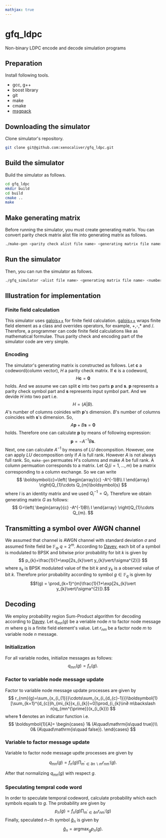 ```yaml
---
mathjax: true
---
```

# gfq_ldpc
Non-binary LDPC encode and decode simulation programs

## Preparation
Install following tools.

- gcc, g++
- boost library
- git
- make
- cmake
- [msgpack](https://github.com/msgpack/msgpack-c)

## Downloading the simulator
Clone simulator's repository.

```sh
git clone git@github.com:xenocaliver/gfq_ldpc.git
```

## Build the simulator
Build the simulator as follows.
```sh
cd gfq_ldpc
mkdir build
cd build
cmake ..
make
```
## Make generating matrix
Before running the simulator, you must create generating matrix.
You can convert parity check matrix alist file into generating matrix as follows. 
```sh
./make-gen <parity check alist file name> <generating matrix file name>
```

## Run the simulator
Then, you can run the simulator as follows.

```sh
./gfq_simulator <alist file name> <generating matrix file name> <number of transmission> <sigma for AWGN channel> <Sum-Product iteration limit>
```

## Illustration for implementation
### Finite field calculation
This simulator uses [galois++](https://github.com/wkjarosz/galois) for finite field calculation. [galois++](https://github.com/wkjarosz/galois) wraps finite field element as a class and overrides operators, for example, +,-,* and /. Therefore,
a programmer can code finite field calculations like as mathematical formulae.
Thus parity check and encoding part of the simulator code are very simple.

### Encoding
The simulator's generating matrix is constructed as follows.
Let $\boldsymbol{c}$ a codeword(column vector), $H$ a parity check matrix. If $\boldsymbol{c}$ is a codeword, 
$$ H\boldsymbol{c}=\boldsymbol{0} $$
holds. And we assume we can split $\boldsymbol{c}$ into two parts $\boldsymbol{p}$ and $\boldsymbol{s}$. $\boldsymbol{p}$ represents a parity check symbol part and $\boldsymbol{s}$ represents input symbol part.
And we devide $H$ into two part i.e.
$$ H=\left(A\vert B\right). $$
$A$'s number of columns coinides with $\boldsymbol{p}$'s dimension. $B$'s number of columns coincides with $\boldsymbol{s}$'s dimension. So,
$$ A\boldsymbol{p}+B\boldsymbol{s}=\boldsymbol{0} $$
holds. Therefore one can calculate $\boldsymbol{p}$ by means of following expression:
$$ \boldsymbol{p}=-A^{-1}B\boldsymbol{s}. $$
Next, one can calculate $A^{-1}$ by means of $LU$ decompsition. However, one can apply $LU$ decomposition only if $A$ is full rank. However $A$ is not always full rank. So, `make-gen` permuates $H$'s columns and make $A$ be full rank. A column permuation corresponds to a matrix. Let $Q_{i}(i=1,\ldots, m)$ be a matrix corresponding to a column exchange. So we can write
$$ \boldsymbol{c}=\left( \begin{array}{c} -A^{-1}B\\ I \end{array} \right)Q_{1}\cdots Q_{m}\boldsymbol{s} $$
where $I$ is an identity matrix and we used $Q_{i}^{-1}=Q_{i}$. Therefore we obtain generating matrix $G$ as follows:
$$ G=\left( \begin{array}{c} -A^{-1}B\\ I \end{array} \right)Q_{1}\cdots Q_{m}. $$

## Transmitting a symbol over AWGN channel
We assumed that channel is AWGN channel with standard deviation $\sigma$ and assumed
finite field be $\mathbb{F}_{q}, q=2^{m}$. According to [Davey](https://ieeexplore.ieee.org/document/706440), each bit of a symbol is modulated to BPSK and bitwise prior probability for bit $k$ is given by
$$ p_{k}=\frac{1}{1+\exp[2s_{k}\vert y_{k}\vert/\sigma^{2}]} $$
where $s_{k}$ is BPSK modulated value of the bit $k$ and $y_{k}$ is a observed value of bit $k$. Therefore prior probability according to symbol $g\in\mathbb{F}_{q}$ is given by
$$f(g) = \prod_{k=1}^{m}\frac{1}{1+\exp[2s_{k}\vert y_{k}\vert/\sigma^{2}]}.$$

## Decoding
We employ probability region Sum-Product algorithm for decoding according to [Davey](https://ieeexplore.ieee.org/document/706440).
Let $q_{mn}(g)$ be a veriable node $n$ to factor node message $m$ where g is a finite field element's value. Let $r_{nm}$ be a factor node $m$ to variable node $n$ message.

### Initialization
For all variable nodes, initialize messages as follows:
$$
q_{mn}(g)=f_{n}(g).
$$

### Factor to variable node message update
Factor to variable node message update processes are given by
$$
r_{nm}(g)=\sum_{x_{i_{1}}}\cdots\sum_{x_{i_{d_{c}-1}}}\boldsymbol{1}[\sum_{k=1}^{d_{c}}h_{mi_{k}}x_{i_{k}}=0]\prod_{i_{k}\in∂ m\backslash n}q_{mn^{\prime}}(x_{i_{k}})
$$
where $\boldsymbol{1}$ denotes an indicator function i.e.
$$
\boldsymbol{1}[A]=
\begin{cases}
1& (A\quad\mathrm{is\quad true})\\
0& (A\quad\mathrm{is\quad false}).
\end{cases}
$$

### Variable to factor message update
Variable to factor node message updte processes are given by

$$
q_{mn}(g)=f_{n}(g)\prod_{m^{\prime}\in∂ n\backslash m}r_{nm^{\prime}}(g).
$$

After that normalizing $q_{mn}(g)$ with respect $g$.

### Speculating tempral code word
In order to speculate temporal codeword, calculate probability which each symbols equals to $g$. The probability are given by
$$
p_{n}(g)=f_{n}(g)\prod_{m^{\prime}\in∂ n}r_{nm^{\prime}}(g)
$$
Finally, speculated $n-$th symbol $\hat{g}_{n}$ is given by
$$
\hat{g}_{n}=\operatorname{argmax}_{g}p_{n}(g).
$$

